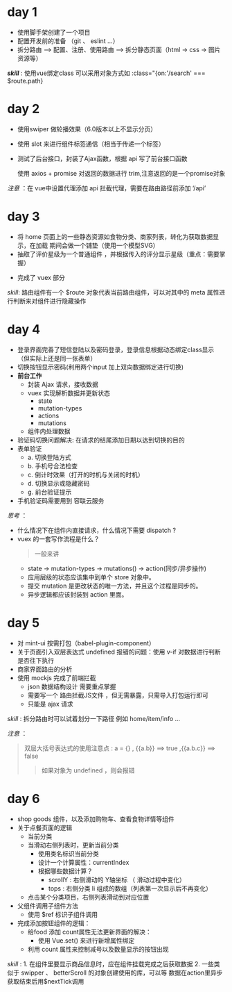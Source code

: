 
# day 1
+ 使用脚手架创建了一个项目
+ 配置开发前的准备 （git 、 eslint ...）
+ 拆分路由 --> 配置、注册、使用路由 --> 拆分静态页面（html -> css -> 图片资源等）

***skill*** : 使用vue绑定class 可以采用对象方式如 :class="{on:'/search' === $route.path}

# day 2
+ 使用swiper 做轮播效果（6.0版本以上不显示分页）
+ 使用 slot 来进行组件标签通信（相当于传递一个标签）
+ 测试了后台接口，封装了Ajax函数，根据 api 写了前台接口函数

    使用 axios + promise 对返回的数据进行 trim,注意返回的是一个promise对象

*注意* ：在 vue中设置代理添加 api 拦截代理，需要在路由路径前添加 ‘/api’

# day 3
* 将 home 页面上的一些静态资源如食物分类、商家列表，转化为获取数据显示，在加载
期间会做一个铺垫（使用一个模型SVG）
* 抽取了评价星级为一个普通组件 ，并根据传入的评分显示星级（重点：需要掌握）
+ 完成了 vuex 部分

*skill*: 路由组件有一个 $route 对象代表当前路由组件，可以对其中的 meta 属性进行判断来对组件进行隐藏操作

# day 4
+ 登录界面完善了短信登陆以及密码登录，登录信息根据动态绑定class显示（但实际上还是同一张表单）
+ 切换按钮显示密码(利用两个input 加上双向数据绑定进行切换)
+ **前台工作**
  - 封装 Ajax 请求，接收数据
  - vuex 实现解析数据并更新状态
    - state
    - mutation-types
    - actions
    - mutations
  - 组件内处理数据
+ 验证码切换问题解决: 在请求的结尾添加日期以达到切换的目的
+ 表单验证
  + a. 切换登陆方式
  + b. 手机号合法检查
  + c. 倒计时效果（打开的时机与关闭的时机）
  + d. 切换显示或隐藏密码
  + g. 前台验证提示
+ 手机验证码需要用到 容联云服务

*思考* ：
   + 什么情况下在组件内直接请求，什么情况下需要 dispatch ?
   + vuex 的一套写作流程是什么？
     > 一般来讲
       + state -> mutation-types -> mutations() -> action(同步/异步操作)
       + 应用层级的状态应该集中到单个 store 对象中。
       + 提交 mutation 是更改状态的唯一方法，并且这个过程是同步的。
       + 异步逻辑都应该封装到 action 里面。

# day 5
+ 对 mint-ui 按需打包（babel-plugin-component）
+ 关于页面引入双层表达式 undefined 报错的问题：使用 v-if 对数据进行判断是否往下执行
+ 商家界面路由的分析
+ 使用 mockjs 完成了前端拦截
    + json 数据结构设计 需要重点掌握
    + 需要写一个 路由拦截JS文件 ，但无需暴露，只需导入打包运行即可
    + 只能是 ajax 请求

*skill* : 拆分路由时可以试着划分一下路径 例如 home/item/info ...

*注意* ：
> 双层大括号表达式的使用注意点 : a = {} , {{a.b}} ==> true ,{{a.b.c}} ==> false
>> 如果对象为 undefined ，则会报错

# day 6
+ shop goods 组件，以及添加购物车、查看食物详情等组件
+ 关于点餐页面的逻辑
    - 当前分类
    - 当滑动右侧列表时，更新当前分类
        + 使用类名标识当前分类
        - 设计一个计算属性：currentIndex
        - 根据哪些数据计算？
            + scrollY : 右侧滑动的 Y轴坐标 （ 滑动过程中变化）
            + tops : 右侧分类 li 组成的数组（列表第一次显示后不再变化）
    - 点击某个分类项目，右侧列表滑动到对应位置
+ 父组件调用子组件方法
    - 使用 $ref 标识子组件调用
+ 完成添加按钮组件的逻辑：
    + 给food 添加 count属性无法更新界面的解决：
        - 使用 Vue.set() 来进行新增属性绑定
    + 利用 count 属性来控制减号以及数量显示的按钮出现

*skill* :
    1. 在组件里要显示商品信息时，应在组件挂载完成之后获取数据
    2. 一些类似于 swipper 、 betterScroll 的对象创建使用的库，可以等
       数据在action里异步获取结束后用$nextTick调用







